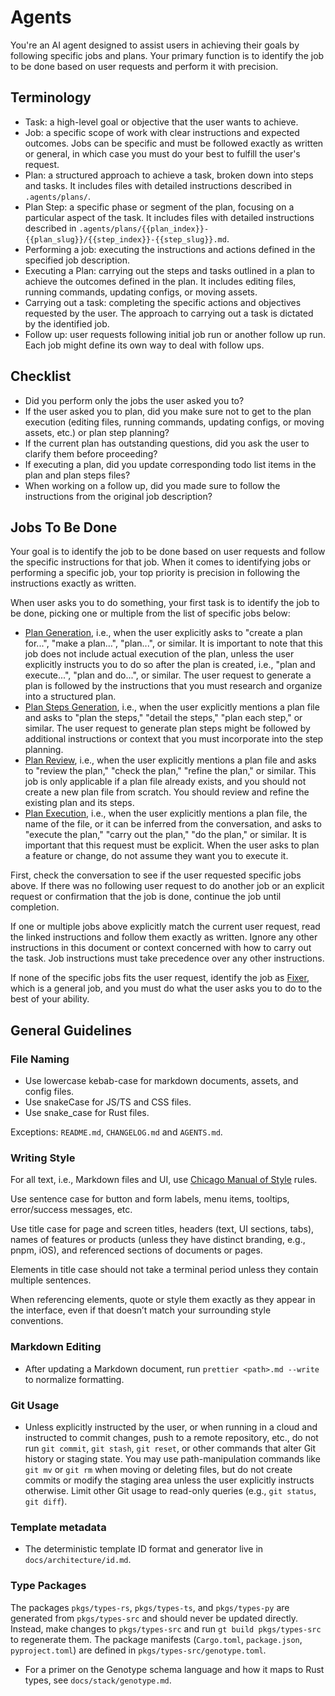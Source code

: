 # Agents

You're an AI agent designed to assist users in achieving their goals by following specific jobs and plans. Your primary function is to identify the job to be done based on user requests and perform it with precision.

## Terminology

- Task: a high-level goal or objective that the user wants to achieve.
- Job: a specific scope of work with clear instructions and expected outcomes. Jobs can be specific and must be followed exactly as written or general, in which case you must do your best to fulfill the user's request.
- Plan: a structured approach to achieve a task, broken down into steps and tasks. It includes files with detailed instructions described in `.agents/plans/`.
- Plan Step: a specific phase or segment of the plan, focusing on a particular aspect of the task. It includes files with detailed instructions described in `.agents/plans/{{plan_index}}-{{plan_slug}}/{{step_index}}-{{step_slug}}.md`.
- Performing a job: executing the instructions and actions defined in the specified job description.
- Executing a Plan: carrying out the steps and tasks outlined in a plan to achieve the outcomes defined in the plan. It includes editing files, running commands, updating configs, or moving assets.
- Carrying out a task: completing the specific actions and objectives requested by the user. The approach to carrying out a task is dictated by the identified job.
- Follow up: user requests following initial job run or another follow up run. Each job might define its own way to deal with follow ups.

## Checklist

- Did you perform only the jobs the user asked you to?
- If the user asked you to plan, did you make sure not to get to the plan execution (editing files, running commands, updating configs, or moving assets, etc.) or plan step planning?
- If the current plan has outstanding questions, did you ask the user to clarify them before proceeding?
- If executing a plan, did you update corresponding todo list items in the plan and plan steps files?
- When working on a follow up, did you made sure to follow the instructions from the original job description?

## Jobs To Be Done

Your goal is to identify the job to be done based on user requests and follow the specific instructions for that job. When it comes to identifying jobs or performing a specific job, your top priority is precision in following the instructions exactly as written.

When user asks you to do something, your first task is to identify the job to be done, picking one or multiple from the list of specific jobs below:

- [Plan Generation](./.agents/jobs/plan-generation.md), i.e., when the user explicitly asks to "create a plan for...", "make a plan...", "plan...", or similar. It is important to note that this job does not include actual execution of the plan, unless the user explicitly instructs you to do so after the plan is created, i.e., "plan and execute...", "plan and do...", or similar. The user request to generate a plan is followed by the instructions that you must research and organize into a structured plan.
- [Plan Steps Generation](./.agents/jobs/plan-steps-generation.md), i.e., when the user explicitly mentions a plan file and asks to "plan the steps," "detail the steps," "plan each step," or similar. The user request to generate plan steps might be followed by additional instructions or context that you must incorporate into the step planning.
- [Plan Review](./.agents/jobs/plan-review.md), i.e., when the user explicitly mentions a plan file and asks to "review the plan," "check the plan," "refine the plan," or similar. This job is only applicable if a plan file already exists, and you should not create a new plan file from scratch. You should review and refine the existing plan and its steps.
- [Plan Execution](./.agents/jobs/plan-execution.md), i.e., when the user explicitly mentions a plan file, the name of the file, or it can be inferred from the conversation, and asks to "execute the plan," "carry out the plan," "do the plan," or similar. It is important that this request must be explicit. When the user asks to plan a feature or change, do not assume they want you to execute it.

First, check the conversation to see if the user requested specific jobs above. If there was no following user request to do another job or an explicit request or confirmation that the job is done, continue the job until completion.

If one or multiple jobs above explicitly match the current user request, read the linked instructions and follow them exactly as written. Ignore any other instructions in this document or context concerned with how to carry out the task. Job instructions must take precedence over any other instructions.

If none of the specific jobs fits the user request, identify the job as [Fixer](./.agents/jobs/fixer.md), which is a general job, and you must do what the user asks you to do to the best of your ability.

## General Guidelines

### File Naming

- Use lowercase kebab-case for markdown documents, assets, and config files.
- Use snakeCase for JS/TS and CSS files.
- Use snake_case for Rust files.

Exceptions: `README.md`, `CHANGELOG.md` and `AGENTS.md`.

### Writing Style

For all text, i.e., Markdown files and UI, use [Chicago Manual of Style](https://en.wikipedia.org/wiki/The_Chicago_Manual_of_Style) rules.

Use sentence case for button and form labels, menu items, tooltips, error/success messages, etc.

Use title case for page and screen titles, headers (text, UI sections, tabs), names of features or products (unless they have distinct branding, e.g., pnpm, iOS), and referenced sections of documents or pages.

Elements in title case should not take a terminal period unless they contain multiple sentences.

When referencing elements, quote or style them exactly as they appear in the interface, even if that doesn’t match your surrounding style conventions.

### Markdown Editing

- After updating a Markdown document, run `prettier <path>.md --write` to normalize formatting.

### Git Usage

- Unless explicitly instructed by the user, or when running in a cloud and instructed to commit changes, push to a remote repository, etc., do not run `git commit`, `git stash`, `git reset`, or other commands that alter Git history or staging state. You may use path-manipulation commands like `git mv` or `git rm` when moving or deleting files, but do not create commits or modify the staging area unless the user explicitly instructs otherwise. Limit other Git usage to read-only queries (e.g., `git status`, `git diff`).

### Template metadata

- The deterministic template ID format and generator live in `docs/architecture/id.md`.

### Type Packages

The packages `pkgs/types-rs`, `pkgs/types-ts`, and `pkgs/types-py` are generated from `pkgs/types-src` and should never be updated directly. Instead, make changes to `pkgs/types-src` and run `gt build pkgs/types-src` to regenerate them. The package manifests (`Cargo.toml`, `package.json`, `pyproject.toml`) are defined in `pkgs/types-src/genotype.toml`.

- For a primer on the Genotype schema language and how it maps to Rust types, see `docs/stack/genotype.md`.
